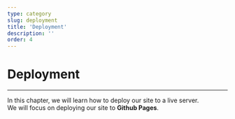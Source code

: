 ```yaml
---
type: category
slug: deployment
title: 'Deployment'
description: ''
order: 4
---
```


# Deployment

---

In this chapter, we will learn how to deploy our site to a live server.  
We will focus on deploying our site to **Github Pages**.
